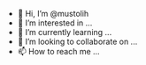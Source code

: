 - 👋 Hi, I’m @mustolih
- 👀 I’m interested in ...
- 🌱 I’m currently learning ...
- 💞️ I’m looking to collaborate on ...
- 📫 How to reach me ...

<!---
mustolih/mustolih is a ✨ special ✨ repository because its `README.md` (this file) appears on your GitHub profile.
You can click the Preview link to take a look at your changes.
--->
